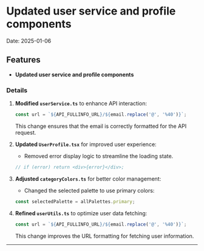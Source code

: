 # Updated user service and profile components

Date: 2025-01-06

## Features

- **Updated user service and profile components**

### Details

1. **Modified `userService.ts`** to enhance API interaction:

   ```typescript
   const url = `${API_FULLINFO_URL}/${email.replace('@', '%40')}`;
   ```

   This change ensures that the email is correctly formatted for the API request.

2. **Updated `UserProfile.tsx`** for improved user experience:
   - Removed error display logic to streamline the loading state.

   ```typescript
   // if (error) return <div>{error}</div>;
   ```

3. **Adjusted `categoryColors.ts`** for better color management:
   - Changed the selected palette to use primary colors:

   ```typescript
   const selectedPalette = allPalettes.primary;
   ```

4. **Refined `userUtils.ts`** to optimize user data fetching:

   ```typescript
   const url = `${API_FULLINFO_URL}/${email.replace('@', '%40')}`;
   ```

   This change improves the URL formatting for fetching user information.

---
